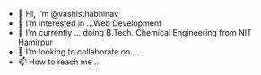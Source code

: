 - 👋 Hi, I’m @vashisthabhinav
- 👀 I’m interested in ...Web Development
- 🌱 I’m currently ... doing B.Tech. Chemical Engineering from NIT Hamirpur
- 💞️ I’m looking to collaborate on ...
- 📫 How to reach me ...

<!---
vashisthabhinav/vashisthabhinav is a ✨ special ✨ repository because its `README.md` (this file) appears on your GitHub profile.
You can click the Preview link to take a look at your changes.
--->
